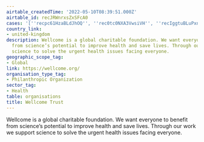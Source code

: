 ```yaml
---
airtable_createdTime: '2022-05-10T08:39:51.000Z'
airtable_id: recJRWnrxsZxSFcA0
cases: '[''recpc61HzaBLdJhOQ'', ''rec0tc0NXA3VwsiVH'', ''recIggtuBLuPxnpEn'']'
country_link:
- united-kingdom
description: Wellcome is a global charitable foundation. We want everyone to benefit
  from science’s potential to improve health and save lives. Through our work we support
  science to solve the urgent health issues facing everyone.
geographic_scope_tag:
- Global
link: https://wellcome.org/
organisation_type_tag:
- Philanthropic Organization
sector_tag:
- Health
table: organisations
title: Wellcome Trust
---
```


Wellcome is a global charitable foundation. We want everyone to benefit from science’s potential to improve health and save lives. Through our work we support science to solve the urgent health issues facing everyone.